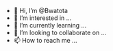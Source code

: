 - 👋 Hi, I’m @Bwatota
- 👀 I’m interested in ...
- 🌱 I’m currently learning ...
- 💞️ I’m looking to collaborate on ...
- 📫 How to reach me ...

<!---
Bwatota/Bwatota is a ✨ special ✨ repository because its `README.md` (this file) appears on your GitHub profile.
You can click the Preview link to take a look at your changes.
--->
